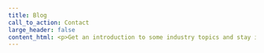 ```yaml
---
title: Blog
call_to_action: Contact
large_header: false
content_html: <p>Get an introduction to some industry topics and stay informed with our in-depth articles.</p>
---
```

